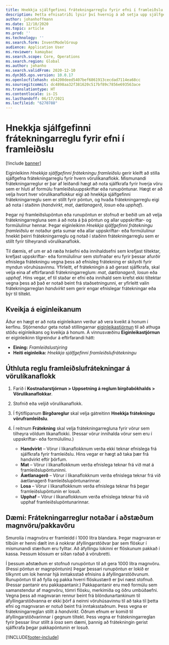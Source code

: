 ```yaml
---
title: Hnekkja sjálfgefinni frátekningarreglu fyrir efni í framleiðslu
description: Þetta efnisatriði lýsir því hvernig á að setja upp sjálfgefna frátekningarreglu fyrir hvern vörulíkanaflokk, svo hægt sé að nota mismunandi frátekningarreglur sjálfkrafa fyrir hverja vöru sem er hluti af formúlu framleiðsluuppskriftar eða runupöntunar.
author: johanhoffmann
ms.date: 12/10/2020
ms.topic: article
ms.prod: ''
ms.technology: ''
ms.search.form: InventModelGroup
audience: Application User
ms.reviewer: kamaybac
ms.search.scope: Core, Operations
ms.search.region: Global
ms.author: johanho
ms.search.validFrom: 2020-12-10
ms.dyn365.ops.version: 10.0.17
ms.openlocfilehash: eb4200deed5407bef6861913cecdad7114ea68cc
ms.sourcegitcommit: dc4898aa32f381620c517bf89c7856e693563ace
ms.translationtype: HT
ms.contentlocale: is-IS
ms.lasthandoff: 06/17/2021
ms.locfileid: "6270788"
---
```

# <a name="override-the-default-reservation-principle-for-materials-in-production"></a>Hnekkja sjálfgefinni frátekningarreglu fyrir efni í framleiðslu

[!include [banner](../includes/banner.md)]

Eiginleikinn *Hnekkja sjálfgefinni frátekningu framleiðslu* gerir kleift að stilla sjálfgefna frátekningarreglu fyrir hvern vörulíkanaflokk. Mismunandi frátekningarreglur er þar af leiðandi hægt að nota sjálfkrafa fyrir hverja vöru sem er hluti af formúlu framleiðsluuppskriftar eða runupöntunar. Hægt er að velja hvort hver vörulíkanaflokkur eigi að hnekkja sjálfgefinni frátekningarreglu sem er stillt fyrir pöntun, og hvaða frátekningarreglu eigi að nota í staðinn (*handvirkt*, *mat*, *áætlanagerð*, *losun* eða *upphaf*).

Þegar ný framleiðslupöntun eða runupöntun er stofnuð er beðið um að velja frátekningarregluna sem á að nota á þá pöntun og allar uppskriftar- og formúlulínur hennar. Þegar eiginleikinn *Hnekkja sjálfgefinni frátekningu framleiðslu* er notaður geta sumar eða allar uppskriftar- eða formúlulínur hnekkt þeirri frátekningarreglu og notað í staðinn frátekningarreglu sem er stillt fyrir tilheyrandi vörulíkanaflokk.

Til dæmis, ef um er að ræða hráefni eða innihaldsefni sem krefjast tiltektar, krefjast uppskriftar- eða formúlulínur sem stofnaðar eru fyrir þessar afurðir efnislega frátekningu vegna þess að efnisleg frátekning er skilyrði fyrir myndun vöruhúsavinnu. Yfirleitt, ef frátekningin á að gerast sjálfkrafa, skal velja eina af eftirfarandi frátekningarreglum: *mat*, *áætlanagerð*, *losun* eða *upphaf*. Hins vegar, ef til staðar er efni eða innihald sem krefst ekki tiltektar vegna þess að það er notað beint frá staðsetningunni, er yfirleitt valin frátekningarreglan *handvirkt* sem gerir engar efnislegar frátekningar eða býr til tiltekt.

## <a name="turn-on-the-feature"></a>Kveikja á eiginleikanum

Áður en hægt er að nota eiginleikann verður að vera kveikt á honum í kerfinu. Stjórnendur geta notað stillingarnar [eiginleikastjórnun](../../fin-ops-core/fin-ops/get-started/feature-management/feature-management-overview.md) til að athuga stöðu eiginleikans og kveikja á honum. Á vinnusvæðinu **Eiginleikastjórnun** er eiginleikinn tilgreindur á eftirfarandi hátt:

- **Eining:** *Framleiðslustýring*
- **Heiti eiginleika:** *Hnekkja sjálfgefinni framleiðslufrátekningu*

## <a name="assign-a-production-reservation-policy-to-an-item-model-group"></a>Úthluta reglu framleiðslufrátekningar á vörulíkanaflokk

1. Farið í **Kostnaðarstjórnun \> Uppsetning á reglum birgðabókhalds \> Vörulíkanaflokkar**.
1. Stofnið eða veljið vörulíkanaflokk.
1. Í flýtiflipanum **Birgðareglur** skal velja gátreitinn **Hnekkja frátekningu vöruframleiðslu**.
1. Í reitnum **Frátekning** skal velja frátekningarregluna fyrir vörur sem tilheyra völdum líkanaflokki. (Þessar vörur innihalda vörur sem eru í uppskriftar- eða formúlulínu.)

    - **Handvirkt** – Vörur í líkanaflokknum verða ekki teknar efnislega frá sjálfkrafa fyrir framleiðslu. Hins vegar er hægt að taka þær frá handvirkt eftir þörfum.
    - **Mat** – Vörur í líkanaflokknum verða efnislega teknar frá við mat á framleiðslupöntuninni.
    - **Áætlanagerð** – Vörur í líkanaflokknum verða efnislega teknar frá við áætlanagerð framleiðslupöntunarinnar.
    - **Losa** – Vörur í líkanaflokknum verða efnislega teknar frá þegar framleiðslupöntunin er losuð.
    - **Upphaf** – Vörur í líkanaflokknum verða efnislega teknar frá við upphaf framleiðslupöntunarinnar.

## <a name="example-using-reservation-principles-in-a-bulkpack-scenario"></a>Dæmi: Frátekningarreglur notaðar í aðstæðum magnvöru/pakkavöru

Smurolía í magnvöru er framleidd í 1000 lítra blandara. Þegar magnvaran er tilbúin er henni dælt inn á nokkrar áfyllingarstöðvar þar sem flöskur í mismunandi stærðum eru fylltar. Að áfyllingu lokinni er flöskunum pakkað í kassa. Þessum kössum er síðan raðað á vörubretti.

Í þessum aðstæðum er stofnuð runupöntun til að gera 1000 lítra magnvöru. (Þessi pöntun er magnpöntunin) Þegar þessari runupöntun er lokið er tilkynnt um lok hennar hjá inntaksstað efnisins á áfyllingarstöðvunum. Runupöntun til að fylla og pakka hverri flöskustærð er því næst stofnuð. (Þessar pantanir eru pakkapantanir.) Pakkapantanir eru með formúlu sem samanstendur af magnvöru, tómri flösku, merkimiða og öðru umbúðaefni. Vegna þess að magnvaran rennur beint frá blöndunartankinum til áfyllingarstöðvanna er ekki þörf á neinni vöruhúsavinnu til að taka til þetta efni og magnvaran er notuð beint frá inntaksstaðnum. Þess vegna er frátekningarreglan stillt á *handvirkt*. Öðrum efnum er komið til áfyllingarstöðvarinnar í gegnum tiltekt. Þess vegna er frátekningarreglan fyrir þessar línur stillt á *losa* sem dæmi, þannig að frátekningin gerist sjálfkrafa þegar pakkapöntunin er losuð.


[!INCLUDE[footer-include](../../includes/footer-banner.md)]